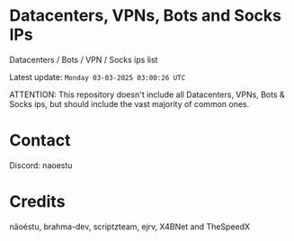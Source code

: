# Datacenters, VPNs, Bots and Socks IPs
 
Datacenters / Bots / VPN / Socks ips list

Latest update: `Monday 03-03-2025 03:00:26 UTC` 

ATTENTION: This repository doesn't include all Datacenters, VPNs, Bots & Socks ips, 
but should include the vast majority of common ones.

# Contact
Discord: naoestu

# Credits
nãoéstu, brahma-dev, scriptzteam, ejrv, X4BNet and TheSpeedX
